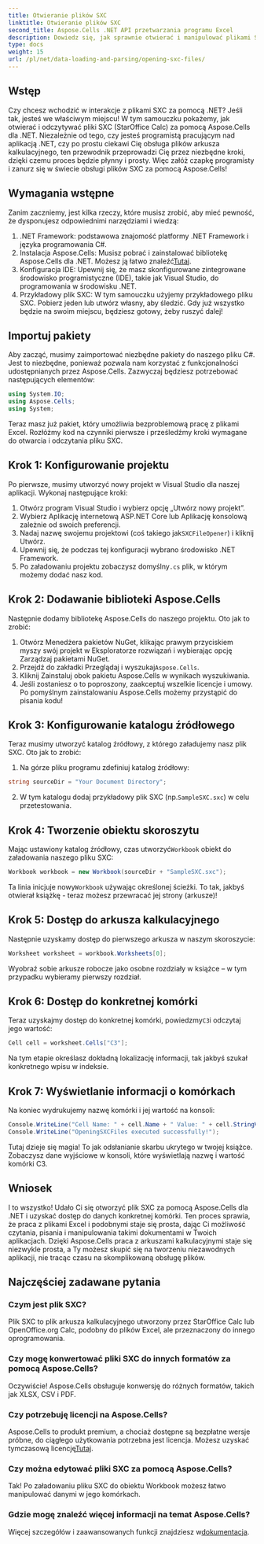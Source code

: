 ```yaml
---
title: Otwieranie plików SXC
linktitle: Otwieranie plików SXC
second_title: Aspose.Cells .NET API przetwarzania programu Excel
description: Dowiedz się, jak sprawnie otwierać i manipulować plikami SXC w .NET przy użyciu Aspose.Cells. Samouczek krok po kroku z przykładami kodu.
type: docs
weight: 15
url: /pl/net/data-loading-and-parsing/opening-sxc-files/
---
```

## Wstęp
Czy chcesz wchodzić w interakcje z plikami SXC za pomocą .NET? Jeśli tak, jesteś we właściwym miejscu! W tym samouczku pokażemy, jak otwierać i odczytywać pliki SXC (StarOffice Calc) za pomocą Aspose.Cells dla .NET. Niezależnie od tego, czy jesteś programistą pracującym nad aplikacją .NET, czy po prostu ciekawi Cię obsługa plików arkusza kalkulacyjnego, ten przewodnik przeprowadzi Cię przez niezbędne kroki, dzięki czemu proces będzie płynny i prosty. 
Więc załóż czapkę programisty i zanurz się w świecie obsługi plików SXC za pomocą Aspose.Cells!
## Wymagania wstępne
Zanim zaczniemy, jest kilka rzeczy, które musisz zrobić, aby mieć pewność, że dysponujesz odpowiednimi narzędziami i wiedzą:
1. .NET Framework: podstawowa znajomość platformy .NET Framework i języka programowania C#.
2.  Instalacja Aspose.Cells: Musisz pobrać i zainstalować bibliotekę Aspose.Cells dla .NET. Możesz ją łatwo znaleźć[Tutaj](https://releases.aspose.com/cells/net/).
3. Konfiguracja IDE: Upewnij się, że masz skonfigurowane zintegrowane środowisko programistyczne (IDE), takie jak Visual Studio, do programowania w środowisku .NET.
4. Przykładowy plik SXC: W tym samouczku użyjemy przykładowego pliku SXC. Pobierz jeden lub utwórz własny, aby śledzić.
Gdy już wszystko będzie na swoim miejscu, będziesz gotowy, żeby ruszyć dalej!
## Importuj pakiety
Aby zacząć, musimy zaimportować niezbędne pakiety do naszego pliku C#. Jest to niezbędne, ponieważ pozwala nam korzystać z funkcjonalności udostępnianych przez Aspose.Cells. Zazwyczaj będziesz potrzebować następujących elementów:
```csharp
using System.IO;
using Aspose.Cells;
using System;
```
Teraz masz już pakiet, który umożliwia bezproblemową pracę z plikami Excel. Rozłóżmy kod na czynniki pierwsze i prześledźmy kroki wymagane do otwarcia i odczytania pliku SXC.

## Krok 1: Konfigurowanie projektu
Po pierwsze, musimy utworzyć nowy projekt w Visual Studio dla naszej aplikacji. Wykonaj następujące kroki:
1. Otwórz program Visual Studio i wybierz opcję „Utwórz nowy projekt”.
2. Wybierz Aplikację internetową ASP.NET Core lub Aplikację konsolową zależnie od swoich preferencji.
3.  Nadaj nazwę swojemu projektowi (coś takiego jak`SXCFileOpener`) i kliknij Utwórz.
4. Upewnij się, że podczas tej konfiguracji wybrano środowisko .NET Framework.
5.  Po załadowaniu projektu zobaczysz domyślny`.cs` plik, w którym możemy dodać nasz kod.
## Krok 2: Dodawanie biblioteki Aspose.Cells
Następnie dodamy bibliotekę Aspose.Cells do naszego projektu. Oto jak to zrobić:
1. Otwórz Menedżera pakietów NuGet, klikając prawym przyciskiem myszy swój projekt w Eksploratorze rozwiązań i wybierając opcję Zarządzaj pakietami NuGet.
2.  Przejdź do zakładki Przeglądaj i wyszukaj`Aspose.Cells`.
3. Kliknij Zainstaluj obok pakietu Aspose.Cells w wynikach wyszukiwania.
4. Jeśli zostaniesz o to poproszony, zaakceptuj wszelkie licencje i umowy.
Po pomyślnym zainstalowaniu Aspose.Cells możemy przystąpić do pisania kodu!
## Krok 3: Konfigurowanie katalogu źródłowego
Teraz musimy utworzyć katalog źródłowy, z którego załadujemy nasz plik SXC. Oto jak to zrobić:
1. Na górze pliku programu zdefiniuj katalog źródłowy:
```csharp
string sourceDir = "Your Document Directory";
```
2.  W tym katalogu dodaj przykładowy plik SXC (np.`SampleSXC.sxc`) w celu przetestowania.
## Krok 4: Tworzenie obiektu skoroszytu
 Mając ustawiony katalog źródłowy, czas utworzyć`Workbook` obiekt do załadowania naszego pliku SXC:
```csharp
Workbook workbook = new Workbook(sourceDir + "SampleSXC.sxc");
```
 Ta linia inicjuje nowy`Workbook` używając określonej ścieżki. To tak, jakbyś otwierał książkę - teraz możesz przewracać jej strony (arkusze)!
## Krok 5: Dostęp do arkusza kalkulacyjnego
Następnie uzyskamy dostęp do pierwszego arkusza w naszym skoroszycie:
```csharp
Worksheet worksheet = workbook.Worksheets[0];
```
Wyobraź sobie arkusze robocze jako osobne rozdziały w książce – w tym przypadku wybieramy pierwszy rozdział.
## Krok 6: Dostęp do konkretnej komórki
 Teraz uzyskajmy dostęp do konkretnej komórki, powiedzmy`C3`i odczytaj jego wartość:
```csharp
Cell cell = worksheet.Cells["C3"];
```
Na tym etapie określasz dokładną lokalizację informacji, tak jakbyś szukał konkretnego wpisu w indeksie. 
## Krok 7: Wyświetlanie informacji o komórkach
Na koniec wydrukujemy nazwę komórki i jej wartość na konsoli:
```csharp
Console.WriteLine("Cell Name: " + cell.Name + " Value: " + cell.StringValue);
Console.WriteLine("OpeningSXCFiles executed successfully!");
```
Tutaj dzieje się magia! To jak odsłanianie skarbu ukrytego w twojej książce. Zobaczysz dane wyjściowe w konsoli, które wyświetlają nazwę i wartość komórki C3.

## Wniosek
I to wszystko! Udało Ci się otworzyć plik SXC za pomocą Aspose.Cells dla .NET i uzyskać dostęp do danych konkretnej komórki. Ten proces sprawia, że praca z plikami Excel i podobnymi staje się prosta, dając Ci możliwość czytania, pisania i manipulowania takimi dokumentami w Twoich aplikacjach. 
Dzięki Aspose.Cells praca z arkuszami kalkulacyjnymi staje się niezwykle prosta, a Ty możesz skupić się na tworzeniu niezawodnych aplikacji, nie tracąc czasu na skomplikowaną obsługę plików.
## Najczęściej zadawane pytania
### Czym jest plik SXC?
Plik SXC to plik arkusza kalkulacyjnego utworzony przez StarOffice Calc lub OpenOffice.org Calc, podobny do plików Excel, ale przeznaczony do innego oprogramowania.
### Czy mogę konwertować pliki SXC do innych formatów za pomocą Aspose.Cells?
Oczywiście! Aspose.Cells obsługuje konwersję do różnych formatów, takich jak XLSX, CSV i PDF.
### Czy potrzebuję licencji na Aspose.Cells?
 Aspose.Cells to produkt premium, a chociaż dostępne są bezpłatne wersje próbne, do ciągłego użytkowania potrzebna jest licencja. Możesz uzyskać tymczasową licencję[Tutaj](https://purchase.aspose.com/temporary-license/).
### Czy można edytować pliki SXC za pomocą Aspose.Cells?
Tak! Po załadowaniu pliku SXC do obiektu Workbook możesz łatwo manipulować danymi w jego komórkach.
### Gdzie mogę znaleźć więcej informacji na temat Aspose.Cells?
 Więcej szczegółów i zaawansowanych funkcji znajdziesz w[dokumentacja](https://reference.aspose.com/cells/net/).
